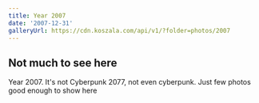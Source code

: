 ```yaml
---
title: Year 2007
date: '2007-12-31'
galleryUrl: https://cdn.koszala.com/api/v1/?folder=photos/2007
---
```


## Not much to see here

Year 2007. It's not Cyberpunk 2077, not even cyberpunk.
Just few photos good enough to show here
